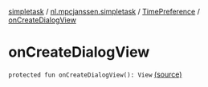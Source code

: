 [simpletask](../../index.md) / [nl.mpcjanssen.simpletask](../index.md) / [TimePreference](index.md) / [onCreateDialogView](.)

# onCreateDialogView

`protected fun onCreateDialogView(): View` [(source)](https://github.com/mpcjanssen/simpletask-android/blob/master/src/main/java/nl/mpcjanssen/simpletask/TimePreference.kt#L49)